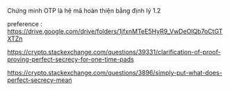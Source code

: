 

Chứng minh OTP là hệ mã hoàn thiện bằng định lý 1.2

preference : https://drive.google.com/drive/folders/1jfxnMTeE5HyR9_VwDeOlQb7oCtGTXTZn

https://crypto.stackexchange.com/questions/39331/clarification-of-proof-proving-perfect-secrecy-for-one-time-pads

https://crypto.stackexchange.com/questions/3896/simply-put-what-does-perfect-secrecy-mean



